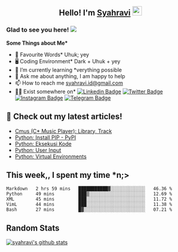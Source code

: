 <h2 align="center">Hello! I'm <a href="https://syahravi.github.io" target="_blank">Syahravi</a> <img src="https://media.giphy.com/media/hvRJCLFzcasrR4ia7z/giphy.gif" width="25px"></h2>

### Glad to see you here! ![](https://visitor-badge.glitch.me/badge?page_id=syahravi.syahravi)

<b> Some Things about Me*</b>
- 💬 Favourite Words\* Uhuk; yey
- 🖥️ Coding Environment\* Dark + Uhuk + yey
- 🌱 I’m currently learning \*verything possible
- 👀 Ask me about anything, I am happy to help
- 📫 How to reach me syahravi.id@gmail.com
- 👨‍💻 Exist somewhere on\* 
[![Linkedin Badge](https://img.shields.io/badge/-LinkedIn-0e76a8?style=flat-square&logo=Linkedin&logoColor=white)](https://linkedin.com/in/syahravi/)
[![Twitter Badge](https://img.shields.io/badge/-Twitter-00acee?style=flat-square&logo=Twitter&logoColor=white)](https://twitter.com/syahraavi/)
[![Instagram Badge](https://img.shields.io/badge/-Instagram-e4405f?style=flat-square&logo=Instagram&logoColor=white)](https://instagram.com/syahraavi)
[![Telegram Badge](https://img.shields.io/badge/-Telegram-0088cc?style=flat-square&logo=Telegram&logoColor=white)](https://t.me/syahravi)
## 📝 Check out my latest articles!
<!-- BLOG-POST-LIST:START -->
- [Cmus (C* Music Player): Library, Track](https://www.syahravi.my.id/cmus-1/)
- [Python: Install PIP - PyPI](https://www.syahravi.my.id/python-install-pip/)
- [Python: Eksekusi Kode](https://www.syahravi.my.id/python-code/)
- [Python: User Input](https://www.syahravi.my.id/python-user-input/)
- [Python: Virtual Environments](https://www.syahravi.my.id/python-virtual-env/)
<!-- BLOG-POST-LIST:END -->

## This week,, I spent my time \*n;>
<!--START_SECTION:waka-->
```text
Markdown   2 hrs 59 mins   ███████████▓░░░░░░░░░░░░░   46.36 % 
Python     49 mins         ███▒░░░░░░░░░░░░░░░░░░░░░   12.69 % 
XML        45 mins         ███░░░░░░░░░░░░░░░░░░░░░░   11.72 % 
VimL       44 mins         ███░░░░░░░░░░░░░░░░░░░░░░   11.38 % 
Bash       27 mins         █▓░░░░░░░░░░░░░░░░░░░░░░░   07.21 % 
```
<!--END_SECTION:waka-->

## Random Stats
[![syahravi's github stats](https://github-readme-stats.vercel.app/api?username=syahravi&show_icons=true&theme=synthwave)](https://github.com/syahravi/)
